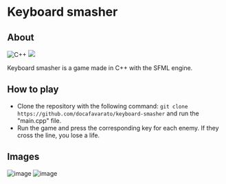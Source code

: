 # Keyboard smasher

## About
![C++](https://img.shields.io/badge/c++-%2300599C.svg?style=for-the-badge&logo=c%2B%2B&logoColor=white) <img src="https://img.shields.io/badge/-SFML-darkgreen?logo=sfml&style=for-the-badge"></img>

Keyboard smasher is a game made in C++ with the SFML engine.

## How to play
 
- Clone the repository with the following command: ```git clone https://github.com/docafavarato/keyboard-smasher``` and run the "main.cpp" file.
- Run the game and press the corresponding key for each enemy. If they cross the line, you lose a life.

## Images
![image](https://user-images.githubusercontent.com/98183878/222930675-2281f070-9b65-47b2-820e-b751851fdbe5.png)
![image](https://user-images.githubusercontent.com/98183878/222930689-a3b8c2f8-292d-49b1-9813-928940f6ecee.png)
